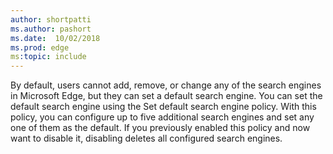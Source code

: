 ```yaml
---
author: shortpatti
ms.author: pashort
ms.date:  10/02/2018
ms.prod: edge
ms:topic: include
---
```


By default, users cannot add, remove, or change any of the search engines in Microsoft Edge, but they can set a default search engine. You can set the default search engine using the Set default search engine policy. With this policy, you can configure up to five additional search engines and set any one of them as the default. If you previously enabled this policy and now want to disable it, disabling deletes all configured search engines. 